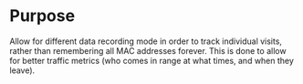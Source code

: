 Purpose
=======
Allow for different data recording mode in order to track individual visits, rather than remembering all MAC addresses forever. This is done to allow for better traffic metrics (who comes in range at what times, and when they leave).


